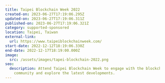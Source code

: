```yaml
---
title: Taipei Blockchain Week 2022
created-on: 2023-06-27T17:19:06.295Z
updated-on: 2023-06-27T17:19:06.311Z
published-on: 2023-06-27T17:19:06.321Z
category: supported-sponsored
location: Taipei, Taiwan
external-link:
  url: https://www.taipeiblockchainweek.com/
start-date: 2022-12-12T18:19:06.330Z
end-date: 2022-12-17T18:19:00.000Z
image:
  src: /assets/images/tapei-blockchain-2022.png
seo:
  description: Attend Taipei Blockchain Week to engage with the blockchain
    community and explore the latest developments.
---
```


